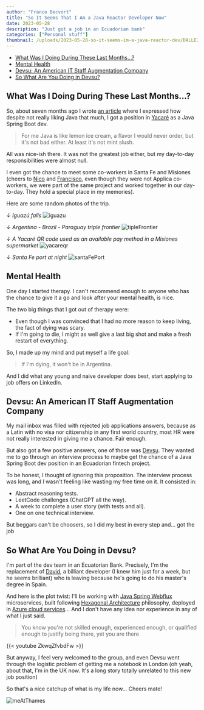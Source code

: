 ```yaml
---
author: "Franco Becvort"
title: "So It Seems That I Am a Java Reactor Developer Now"
date: 2023-05-28
description: "Just got a job in an Ecuadorian bank"
categories: ["Personal stuff"]
thumbnail: /uploads/2023-05-28-so-it-seems-im-a-java-reactor-dev/DALLE2023-12-1920.34.29.png
---
```


<!-- TOC -->
  * [What Was I Doing During These Last Months&hellip;?](#what-was-i-doing-during-these-last-months)
  * [Mental Health](#mental-health)
  * [Devsu: An American IT Staff Augmentation Company](#devsu-an-american-it-staff-augmentation-company)
  * [So What Are You Doing in Devsu?](#so-what-are-you-doing-in-devsu)
<!-- TOC -->

## What Was I Doing During These Last Months&hellip;?

So, about seven months ago I wrote [an article](/en/blog/2022-11-13-so-it-seems-im-a-java-dev) where I expressed how despite not really liking Java that much, I got a position in [Yacaré](https://yacare.com/) as a Java Spring Boot dev.

> For me Java is like lemon ice cream, a flavor I would never order, but it's not bad either. At least it's not mint slush.

All was nice-ish there. It was not the greatest job either, but my day-to-day responsibilities were almost null.

I even got the chance to meet some co-workers in Santa Fe and Misiones (cheers to [Nico](https://www.linkedin.com/in/nicobrt/) and [Francisco](https://www.linkedin.com/in/francisco-gianotti-82236684/), even though they were not Applica co-workers, we were part of the same project and worked together in our day-to-day. They hold a special place in my memories).

Here are some random photos of the trip.

_↓ Iguazú falls_
![iguazu](/uploads/2023-05-28-so-it-seems-im-a-java-reactor-dev/iguazu.jpg)

_↓ Argentina - Brazil - Paraguay triple frontier_
![tipleFrontier](/uploads/2023-05-28-so-it-seems-im-a-java-reactor-dev/tripleFrontera.jpg)

_↓ A Yacaré QR code used as an available pay method in a Misiones supermarket_
![yacareqr](/uploads/2023-05-28-so-it-seems-im-a-java-reactor-dev/yacareqr.jpg)

_↓ Santa Fe port at night_
![santaFePort](/uploads/2023-05-28-so-it-seems-im-a-java-reactor-dev/santaFePort.jpg)

## Mental Health

One day I started therapy. I can't recommend enough to anyone who has the chance to give it a go and look after your mental health, is nice.

The two big things that I got out of therapy were:

- Even though I was convinced that I had no more reason to keep living, the fact of dying was scary.
- If I'm going to die, I might as well give a last big shot and make a fresh restart of everything.

So, I made up my mind and put myself a life goal:

> If I'm dying, it won't be in Argentina.

And I did what any young and naive developer does best, start applying to job offers on LinkedIn.

## Devsu: An American IT Staff Augmentation Company

My mail inbox was filled with rejected job applications answers, because as a Latin with no visa nor citizenship in any first world country, most HR were not really interested in giving me a chance. Fair enough.

But also got a few positive answers, one of those was [Devsu](https://devsu.com/). They wanted me to go through an interview process to maybe get the chance of a Java Spring Boot dev position in an Ecuadorian fintech project.

To be honest, I thought of ignoring this proposition. The interview process was long, and I wasn't feeling like wasting my free time on it. It consisted in:

- Abstract reasoning tests.
- LeetCode challenges (ChatGPT all the way).
- A week to complete a user story (with tests and all).
- One on one technical interview.

But beggars can't be choosers, so I did my best in every step and... got the job

## So What Are You Doing in Devsu?

I'm part of the dev team in an Ecuatorian Bank. Precisely, I'm the replacement of [David](https://www.linkedin.com/in/david-cediel-82b9131b0/), a billiant developer (I knew him just for a week, but he seems brilliant) who is leaving because he's going to do his master's degree in Spain.

And here is the plot twist: I'll be working with [Java Spring Webflux](https://www.baeldung.com/spring-webflux) microservices, built following [Hexagonal Architecture](https://medium.com/ssense-tech/hexagonal-architecture-there-are-always-two-sides-to-every-story-bc0780ed7d9c) philosophy, deployed in [Azure cloud services](https://azure.microsoft.com)... And I don't have any idea nor experience in any of what I just said.

> You know you're not skilled enough, experienced enough, or qualified enough to justify being there, yet you are there

{{< youtube ZkwqZfvbdFw >}}

But anyway, I feel very welcomed to the group, and even Devsu went through the logistic problem of getting me a notebook in London (oh yeah, about that, I'm in the UK now. It's a long story totally unrelated to this new job position)

So that's a nice catchup of what is my life now... Cheers mate!

![meAtThames](/uploads/2023-05-28-so-it-seems-im-a-java-reactor-dev/meAtThames.jpg)
